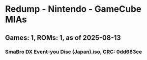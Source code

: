 # Redump - Nintendo - GameCube MIAs
## Games: 1, ROMs: 1, as of 2025-08-13

### SmaBro DX Event-you Disc (Japan).iso, CRC: 0dd683ce
